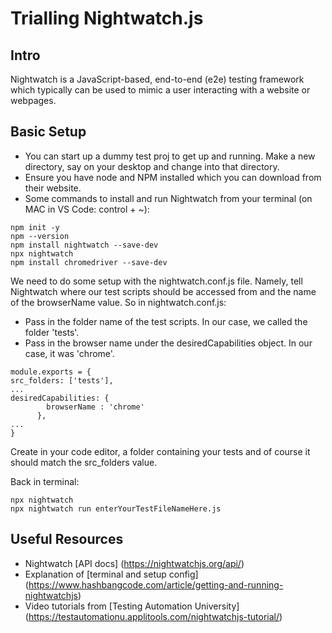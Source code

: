 # Trialling Nightwatch.js 
## Intro
Nightwatch is a JavaScript-based, end-to-end (e2e) testing framework which typically can be used to mimic a user interacting with a website or webpages.
## Basic Setup
- You can start up a dummy test proj to get up and running. Make a new directory, say on your desktop and change into that directory.
- Ensure you have node and NPM installed which you can download from their website.
- Some commands to install and run Nightwatch from your terminal (on MAC in VS Code: control + ~):
```
npm init -y
npm --version
npm install nightwatch --save-dev
npx nightwatch
npm install chromedriver --save-dev 
```

We need to do some setup with the nightwatch.conf.js file. Namely, tell Nightwatch where our test scripts should be accessed from and the name of the browserName value. So in nightwatch.conf.js:
- Pass in the folder name of the test scripts. In our case, we called the folder 'tests'.
- Pass in the browser name under the desiredCapabilities object. In our case, it was 'chrome'.

```
module.exports = {
src_folders: ['tests'],
...
desiredCapabilities: {
        browserName : 'chrome'
      },
...
}
```

Create in your code editor, a folder containing your tests and of course it should match the src_folders value. 

Back in terminal:

```
npx nightwatch
npx nightwatch run enterYourTestFileNameHere.js
```

## Useful Resources
- Nightwatch [API docs] (https://nightwatchjs.org/api/) 
- Explanation of [terminal and setup config] (https://www.hashbangcode.com/article/getting-and-running-nightwatchjs)
- Video tutorials from [Testing Automation University] (https://testautomationu.applitools.com/nightwatchjs-tutorial/)